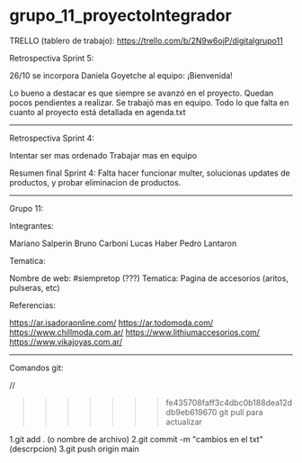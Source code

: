 # grupo_11_proyectoIntegrador

TRELLO (tablero de trabajo): https://trello.com/b/2N9w6ojP/digitalgrupo11

Retrospectiva Sprint 5:

26/10 se incorpora Daniela Goyetche al equipo: ¡Bienvenida!

Lo bueno a destacar es que siempre se avanzó en el proyecto.
Quedan pocos pendientes a realizar.
Se trabajó mas en equipo. 
Todo lo que falta en cuanto al proyecto está detallada en agenda.txt




*****************************************


Retrospectiva Sprint 4:

Intentar ser mas ordenado
Trabajar mas en equipo

Resumen final Sprint 4:
Falta hacer funcionar multer, solucionas updates de productos, y probar eliminacion de productos. 


*************************************************


Grupo 11:

Integrantes:

Mariano Salperin
Bruno Carboni
Lucas Haber
Pedro Lantaron


Tematica:

Nombre de web: #siempretop (???)
Tematica: Pagina de accesorios (aritos, pulseras, etc)

Referencias:

https://ar.isadoraonline.com/
https://ar.todomoda.com/
https://www.chillmoda.com.ar/
https://www.lithiumaccesorios.com/
https://www.vikajoyas.com.ar/



----------------------------------------------------
Comandos git:

// 
>>>>>>> fe435708faff3c4dbc0b188dea12ddb9eb619670
git pull para actualizar

1.git add . (o nombre de archivo)
2.git commit -m "cambios en el txt" (descrpcion)
3.git push origin main 
